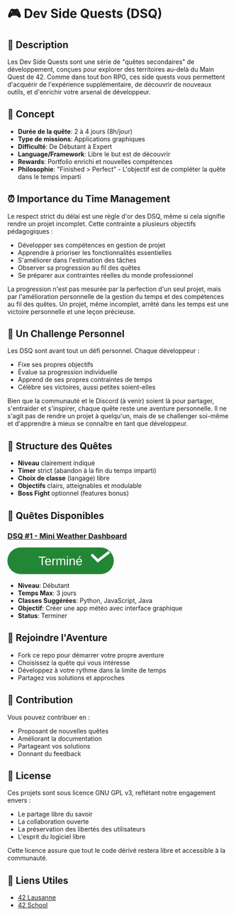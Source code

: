 # 🎮 Dev Side Quests (DSQ)

## 📖 Description

Les Dev Side Quests sont une série de "quêtes secondaires" de développement, conçues pour explorer
des territoires au-delà du Main Quest de 42. Comme dans tout bon RPG, ces side quests vous
permettent d'acquérir de l'expérience supplémentaire, de découvrir de nouveaux outils, et d'enrichir
votre arsenal de développeur.

## 🎯 Concept

- **Durée de la quête**: 2 à 4 jours (8h/jour)
- **Type de missions**: Applications graphiques
- **Difficulté**: De Débutant à Expert
- **Language/Framework**: Libre le but est de découvrir
- **Rewards**: Portfolio enrichi et nouvelles compétences
- **Philosophie**: "Finished > Perfect" - L'objectif est de compléter la quête dans le temps imparti

## ⏰ Importance du Time Management

Le respect strict du délai est une règle d'or des DSQ, même si cela signifie rendre un projet
incomplet. Cette contrainte a plusieurs objectifs pédagogiques :

- Développer ses compétences en gestion de projet
- Apprendre à prioriser les fonctionnalités essentielles
- S'améliorer dans l'estimation des tâches
- Observer sa progression au fil des quêtes
- Se préparer aux contraintes réelles du monde professionnel

La progression n'est pas mesurée par la perfection d'un seul projet, mais par l'amélioration
personnelle de la gestion du temps et des compétences au fil des quêtes. Un projet, même incomplet,
arrêté dans les temps est une victoire personnelle et une leçon précieuse.

## 🎯 Un Challenge Personnel

Les DSQ sont avant tout un défi personnel. Chaque développeur :

- Fixe ses propres objectifs
- Évalue sa progression individuelle
- Apprend de ses propres contraintes de temps
- Célèbre ses victoires, aussi petites soient-elles

Bien que la communauté et le Discord (à venir) soient là pour partager, s'entraider et s'inspirer,
chaque quête reste une aventure personnelle. Il ne s'agit pas de rendre un projet à quelqu'un, mais
de se challenger soi-même et d'apprendre à mieux se connaître en tant que développeur.

## 🏰 Structure des Quêtes

- **Niveau** clairement indiqué
- **Timer** strict (abandon à la fin du temps imparti)
- **Choix de classe** (langage) libre
- **Objectifs** clairs, atteignables et modulable
- **Boss Fight** optionnel (features bonus)

## 📜 Quêtes Disponibles

### [DSQ #1 - Mini Weather Dashboard](https://github.com/RaphyStoll/miniWeather)

![Status](img/Badge%20de%20statut%20complet.svg)

- **Niveau**: Débutant
- **Temps Max**: 3 jours
- **Classes Suggérées**: Python, JavaScript, Java
- **Objectif**: Créer une app météo avec interface graphique
- **Status**: Terminer

## 🎪 Rejoindre l'Aventure

- Fork ce repo pour démarrer votre propre aventure
- Choisissez la quête qui vous intéresse
- Développez à votre rythme dans la limite de temps
- Partagez vos solutions et approches

## 🤝 Contribution

Vous pouvez contribuer en :

- Proposant de nouvelles quêtes
- Améliorant la documentation
- Partageant vos solutions
- Donnant du feedback

## 📝 License

Ces projets sont sous licence GNU GPL v3, reflétant notre engagement envers :

- Le partage libre du savoir
- La collaboration ouverte
- La préservation des libertés des utilisateurs
- L'esprit du logiciel libre

Cette licence assure que tout le code dérivé restera libre et accessible à la communauté.

## 🔗 Liens Utiles

- [42 Lausanne](https://42lausanne.ch/)
- [42 School](https://42.fr)
